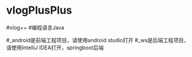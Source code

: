 # vlogPlusPlus

#vlog++
#编程语言Java

#_android是前端工程项目，请使用android studio打开
#_ws是后端工程项目，请使用IntelliJ IDEA打开，springboot后端
